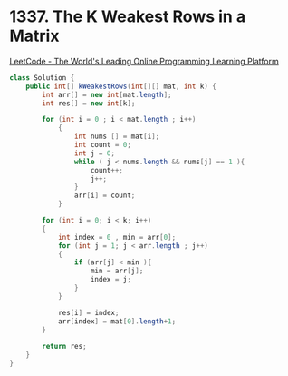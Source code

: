 # 1337. The K Weakest Rows in a Matrix

[LeetCode - The World's Leading Online Programming Learning Platform](https://leetcode.com/problems/the-k-weakest-rows-in-a-matrix/)

```java
class Solution {
    public int[] kWeakestRows(int[][] mat, int k) {
        int arr[] = new int[mat.length];
        int res[] = new int[k];

        for (int i = 0 ; i < mat.length ; i++)
            {
                int nums [] = mat[i];
                int count = 0;
                int j = 0;
                while ( j < nums.length && nums[j] == 1 ){
                    count++;
                    j++;
                }
                arr[i] = count;
            }

        for (int i = 0; i < k; i++)
        {
            int index = 0 , min = arr[0];
            for (int j = 1; j < arr.length ; j++)
            {
                if (arr[j] < min ){
                    min = arr[j];
                    index = j;
                }
            }

            res[i] = index;
            arr[index] = mat[0].length+1;
        }
        
        return res;  
    }
}
```